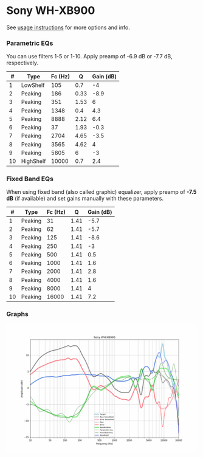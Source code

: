 # Sony WH-XB900
See [usage instructions](https://github.com/jaakkopasanen/AutoEq#usage) for more options and info.

### Parametric EQs
You can use filters 1-5 or 1-10. Apply preamp of -6.9 dB or -7.7 dB, respectively.

|   # | Type      |   Fc (Hz) |    Q |   Gain (dB) |
|-----|-----------|-----------|------|-------------|
|   1 | LowShelf  |       105 | 0.7  |        -4   |
|   2 | Peaking   |       186 | 0.33 |        -8.9 |
|   3 | Peaking   |       351 | 1.53 |         6   |
|   4 | Peaking   |      1348 | 0.4  |         4.3 |
|   5 | Peaking   |      8888 | 2.12 |         6.4 |
|   6 | Peaking   |        37 | 1.93 |        -0.3 |
|   7 | Peaking   |      2704 | 4.65 |        -3.5 |
|   8 | Peaking   |      3565 | 4.62 |         4   |
|   9 | Peaking   |      5805 | 6    |        -3   |
|  10 | HighShelf |     10000 | 0.7  |         2.4 |

### Fixed Band EQs
When using fixed band (also called graphic) equalizer, apply preamp of **-7.5 dB** (if available) and set gains manually with these parameters.

|   # | Type    |   Fc (Hz) |    Q |   Gain (dB) |
|-----|---------|-----------|------|-------------|
|   1 | Peaking |        31 | 1.41 |        -5.7 |
|   2 | Peaking |        62 | 1.41 |        -5.7 |
|   3 | Peaking |       125 | 1.41 |        -8.6 |
|   4 | Peaking |       250 | 1.41 |        -3   |
|   5 | Peaking |       500 | 1.41 |         0.5 |
|   6 | Peaking |      1000 | 1.41 |         1.6 |
|   7 | Peaking |      2000 | 1.41 |         2.8 |
|   8 | Peaking |      4000 | 1.41 |         1.6 |
|   9 | Peaking |      8000 | 1.41 |         4   |
|  10 | Peaking |     16000 | 1.41 |         7.2 |

### Graphs
![](./Sony%20WH-XB900.png)
